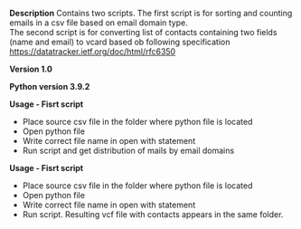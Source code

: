 <b>Description</b> Contains two scripts. 
The first script is for sorting and counting emails in a csv file based on email domain type.  
The second script is for converting list of contacts containing two fields (name and email) to vcard based ob following specification https://datatracker.ietf.org/doc/html/rfc6350

<b>Version 1.0</b>

<b>Python version 3.9.2</b>

<b>Usage - Fisrt script</b>
<ul>
<li>Place source csv file in the folder where python file is located</li>
<li>Open python file</li>
<li>Write correct file name in open with statement</li>
<li>Run script and get distribution of mails by email domains</li>
</ul>

<b>Usage - Fisrt script</b>
<ul>
<li>Place source csv file in the folder where python file is located</li>
<li>Open python file</li>
<li>Write correct file name in open with statement</li>
<li>Run script. Resulting vcf file with contacts appears in the same folder.</li>
</ul>
